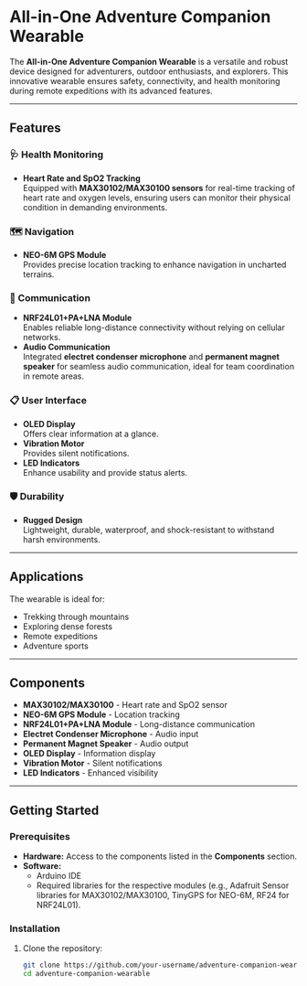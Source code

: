 # All-in-One Adventure Companion Wearable

The **All-in-One Adventure Companion Wearable** is a versatile and robust device designed for adventurers, outdoor enthusiasts, and explorers. This innovative wearable ensures safety, connectivity, and health monitoring during remote expeditions with its advanced features.

---

## Features

### 🩺 Health Monitoring
- **Heart Rate and SpO2 Tracking**  
  Equipped with **MAX30102/MAX30100 sensors** for real-time tracking of heart rate and oxygen levels, ensuring users can monitor their physical condition in demanding environments.

### 🗺️ Navigation
- **NEO-6M GPS Module**  
  Provides precise location tracking to enhance navigation in uncharted terrains.

### 📡 Communication
- **NRF24L01+PA+LNA Module**  
  Enables reliable long-distance connectivity without relying on cellular networks.
- **Audio Communication**  
  Integrated **electret condenser microphone** and **permanent magnet speaker** for seamless audio communication, ideal for team coordination in remote areas.

### 📋 User Interface
- **OLED Display**  
  Offers clear information at a glance.
- **Vibration Motor**  
  Provides silent notifications.
- **LED Indicators**  
  Enhance usability and provide status alerts.

### 🛡️ Durability
- **Rugged Design**  
  Lightweight, durable, waterproof, and shock-resistant to withstand harsh environments.

---

## Applications
The wearable is ideal for:
- Trekking through mountains
- Exploring dense forests
- Remote expeditions
- Adventure sports

---

## Components
- **MAX30102/MAX30100** - Heart rate and SpO2 sensor  
- **NEO-6M GPS Module** - Location tracking  
- **NRF24L01+PA+LNA Module** - Long-distance communication  
- **Electret Condenser Microphone** - Audio input  
- **Permanent Magnet Speaker** - Audio output  
- **OLED Display** - Information display  
- **Vibration Motor** - Silent notifications  
- **LED Indicators** - Enhanced visibility  

---

## Getting Started

### Prerequisites
- **Hardware:** Access to the components listed in the **Components** section.
- **Software:** 
  - Arduino IDE
  - Required libraries for the respective modules (e.g., Adafruit Sensor libraries for MAX30102/MAX30100, TinyGPS for NEO-6M, RF24 for NRF24L01).

### Installation
1. Clone the repository:
   ```bash
   git clone https://github.com/your-username/adventure-companion-wearable.git
   cd adventure-companion-wearable
